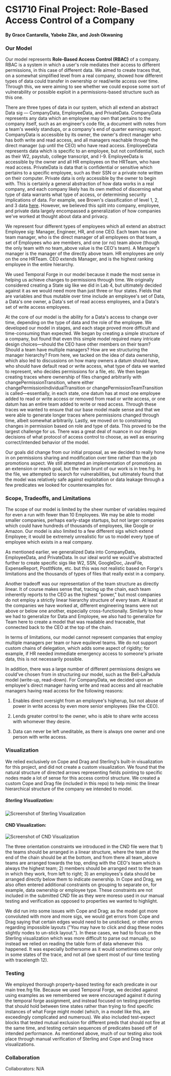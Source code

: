 # CS1710 Final Project: Role-Based Access Control of a Company

#### By Grace Cantarella, Yabeke Zike, and Josh Okwaning

### Our Model

Our model represents **Role-Based Access Control (RBAC)** of a company. RBAC is a system in which a user's role mediates their access to different permissions, in this case of different data. We aimed to create traces that, on a somewhat simplified level from a real company, showed how different types of data could transfer in ownership or read/write access over time. Through this, we were aiming to see whether we could expose some sort of vulnerability or possible exploit in a permissions-based structure such as this one.

There are three types of data in our system, which all extend an abstract Data sig — CompanyData, EmployeeData, and PrivateData. CompanyData represents any data which an employee may own that pertains to the company itself, such as an engineer's code file, a document with notes from a team's weekly standups, or a company's end of quarter earnings report. CompanyData is accessible by its owner, the owner's direct manager who has both write and read access, and all managers reachable through the direct manager (up until the CEO) who have read access. EmployeeData represents data which is specific to an employee, but not confidential, such as their W2, paystub, college transcript, and I-9. EmployeeData is accessible by the owner and all HR employees on the HRTeam, who have read access. PrivateData is data that is confidential or sensitive which pertains to a specific employee, such as their SSN or a private note written on their computer. Private data is only accessible by the owner to begin with. This is certainly a general abstraction of how data works in a real company, and each company likely has its own method of discerning what type of data warrants what type of access, or determining security implications of data. For example, see Brown's classification of level 1, 2, and 3 data [here](https://it.brown.edu/policies/data-risk-classifications). However, we believed this split into company, employee, and private data largely encompassed a generalization of how companies we've worked at thought about data and privacy.

We represent four different types of employees which all extend an abstract Employee sig: Manager, Engineer, HR, and one CEO. Each team has one team manager, who is the direct manager of all employees on that team, a set of Employees who are members, and one (or no) team above (though the only team with no team_above value is the CEO's team). A Manager's manager is the manager of the directly above team. HR employees are only on the one HRTeam. CEO extends Manager, and is the highest ranking employee in the entire hierarchy.

We used Temporal Forge in our model because it made the most sense in helping us achieve changes to permissions through time. We originally considered creating a State sig like we did in Lab 4, but ultimately decided against it as we would need more than just three or four states. Fields that are variables and thus mutable over time include an employee's set of Data, a Data's one owner, a Data's set of read access employees, and a Data's set of write access employees.

At the core of our model is the ability for a Data's access to change over time, depending on the type of data and the role of the employee. We developed our model in stages, and each stage proved more difficult and time-consuming than expected. We began by creating a simple structure of a company, but found that even this simple model required many intricate design choices—should the CEO have other members on their team? Should a team have multiple managers? How are we structuring the manager hierarchy? From here, we tacked on the idea of data ownership, which also led to discussions on how many owners a datum should have, who should have default read or write access, what type of data we wanted to represent, who decides permissions for a file, etc. We then began creating traces where ownership of files changed arbitrarily with changePermissionTransition, where either changePermissionIndividualTransition or changePermissionTeamTransition is called—essentially, in each state, one datum has at most one employee added to read or write access or removed from read or write access, or one datum has an entire team added to write or read access. Through these traces we wanted to ensure that our base model made sense and that we were able to generate longer traces where permissions changed through time, albeit somewhat arbitrarily. Lastly, we moved on to constraining changes in permission based on role and type of data. This proved to be the largest challenge for us. There was a great deal of nuance in our design decisions of what protocol of access control to choose, as well as ensuring correct/intended behavior of the model. 

Our goals did change from our initial proposal, as we decided to really hone in on permissions sharing and modification over time rather than the job promotions aspect. We still attempted an implementation of promotions as an extension or reach goal, but the main brunt of our work is in tree.frg. In the file, we attempted to search for vulnerabilities, but ultimately found that the model was relatively safe against exploitation or data leakage through a few predicates we looked for counterexamples for. 

<!-- (what the model proved) -->

### Scope, Tradeoffs, and Limitations

The scope of our model is limited by the sheer number of variables required for even a run with fewer than 10 Employees. We may be able to model smaller companies, perhaps early-stage startups, but not larger companies which could have hundreds of thousands of employees, like Google or Amazon. Our model is also limited to a few different sigs which extend Employee; it would be extremely unrealistic for us to model every type of employee which exists in a real company.

As mentioned earlier, we generalized Data into CompanyData, EmployeeData, and PrivateData. In our ideal world we would've abstracted further to create specific sigs like W2, SSN, GoogleDoc, JavaFile, ExpenseReport, PostItNote, etc. but this was not realistic based on Forge's limitations and the thousands of types of files that really exist in a company.

Another tradeoff was our representation of the team structure as directly linear. It of course makes sense that, tracing up the chain, each team inherently reports to the CEO as the highest "power," but most companies do not employ a strictly linear hierarchy structure of every team. At least at the companies we have worked at, different engineering teams were not above or below one another, especially cross-functionally. Similarly to how we had to generalize for Data and Employee, we also had to generalize for Team here to create a model that was readable and traceable, that connected back to the CEO at the top of the chain.

In terms of limitations, our model cannot represent companies that employ multiple managers per team or have equilevel teams. We do not support custom chains of delegation, which adds some aspect of rigidity; for example, if HR needed immediate emergency access to someone's private data, this is not necessarily possible.

In addition, there was a large number of different permissions designs we could've chosen from in structuring our model, such as the Bell-LaPadula model (write-up, read-down). For CompanyData, we decided upon an employee's direct manager having write and read access and all reachable managers having read access for the following reasons: 
1) Enables direct oversight from an employee's higherup, but not abuse of power in write access by even more senior employees (like the CEO).

2) Lends greater control to the owner, who is able to share write access with whomever they desire.

3) Data can never be left uneditable, as there is always one owner and one person with write access.

### Visualization

We relied exclusively on Cope and Drag and Sterling's built-in visualization for this project, and did not create a custom visualization. We found that the natural structure of directed arrows representing fields pointing to specific nodes made a lot of sense for this access control structure. We created a custom Cope and Drag file (included in this repo) to help mimic the linear hierarchical structure of the company we intended to model.

<!-- INSERT IMAGES OF INSTANCES !!!!!!!!!!!!!!!!!!!!! -->
##### Sterling Visualization: 
![Screenshot of Sterling Visualization](/sterling.png)

#### CND Visualization:
![Screenshot of CND Visualization](/cnd.png)

The three orientation constraints we introduced in the CND file were that 1) the teams should be arranged in a linear structure, where the team at the end of the chain should be at the bottom, and from there all team_above teams are arranged towards the top, ending with the CEO's team which is always the highest team; 2) members should be arranged next to the team in which they work, from left to right; 3) an employees's data should be arranged directly below them to indicate ownership. In Cope and Drag, we also often entered additional constraints on grouping to separate on, for example, data ownership or employee type. These constraints are not included in the submitted CND file as they were moreso used in our manual testing and verification as opposed to properties we wanted to highlight.

We did run into some issues with Cope and Drag; as the model got more convoluted with more and more sigs, we would get errors from Cope and Drag saying that certain edges would need to be unsticked, or other errors regarding impossible layouts ("You may have to click and drag these nodes slightly nodes to un-stick layout."). In these cases, we had to focus on the Sterling visualization which was more difficult to parse out manually, so instead we relied on reading the table form of data whenever this happened. It was especially bothersome as it would sometimes occur only in some states of the trace, and not all (we spent most of our time testing with tracelength 12).

### Testing

We employed thorough property-based testing for each predicate in our main tree.frg file. Because we used Temporal Forge, we decided against using examples as we remembered we were encouraged against it during the temporal forge assignment, and instead focused on testing properties that should hold between time states rather than trying to find specific instances of what Forge might model (which, in a model like this, are exceedingly complicated and numerous). We also included test-expect blocks that tested mutual exclusion for different preds that should not fire at the same time, and testing certain sequences of predicates based off of intended performance. As mentioned above, much of our testing also took place through manual verification of Sterling and Cope and Drag trace visualizations. 

### Collaboration

Collaborators: N/A
